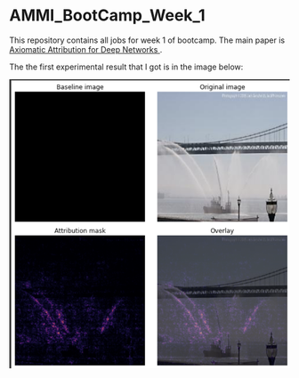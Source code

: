 # AMMI_BootCamp_Week_1
This repository contains all jobs for week 1 of bootcamp. The main paper is <a href= 'https://arxiv.org/pdf/1703.01365.pdf' target= _blank> Axiomatic Attribution for Deep Networks </a>.

The the first experimental result that I got is in the image below:

<img src='ig_result.png'>

